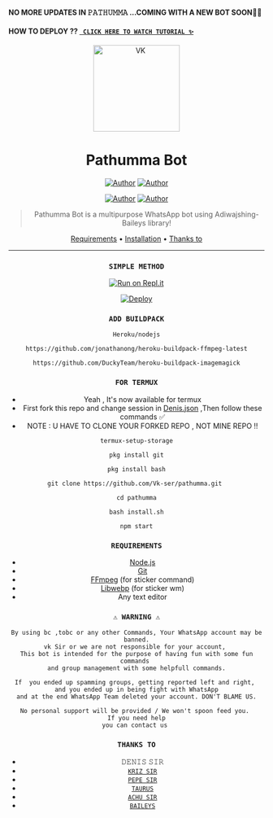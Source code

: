 #### NO MORE UPDATES IN 𝙿𝙰𝚃𝙷𝚄𝙼𝙼𝙰 ...COMING WITH A NEW BOT SOON🙂💖
#### HOW TO DEPLOY ?? [` CLICK HERE TO WATCH TUTORIAL ✨`](https://youtu.be/ZJQ50wYh7dc) 


<div align="center">
</p>


<div align="center">
<img src="media/hemmeimg.jpg" alt="VK" width="170" />

# Pathumma Bot
<p align="center">
 <a href="https://github.com/Vk-ser"><img title="Author" src="https://img.shields.io/badge/OWNER-h?color=black&style=for-the-badge&logo=github"></a>  <a href="https://Wa.me/+919656840677?text=Hello%20VK SIR%20Bro🌝...fen%20boi%20aan😌💝"><img title="Author" src="https://img.shields.io/badge/Author VK SER-h?color=black&style=for-the-badge&logo=whatsapp"></a>
<p align="center">
<a href="https://chat.whatsapp.com/EyX7LioUyZc0dPaxYq5rXS"><img title="Author" src="https://img.shields.io/badge/WHATSAPP GROUP-h?color=black&style=for-the-badge&logo=whatsapp"></a>    <a href="https://youtube.com/channel/UCVJ9029PQ-gJBtFQZZ3AJuA"><img title="Author" src="https://img.shields.io/badge/YT VK SIR-h?color=black&style=for-the-badge&logo=youtube"></a>
</p>


> Pathumma Bot is a multipurpose WhatsApp bot using Adiwajshing-Baileys library!
>
>

<p align="center">
  <a href="https://github.com/Vk_ser/pathumma#requirements">Requirements</a> •
  <a href="https://github.com/Vk-ser/pathumma#simple-method">Installation</a> •
  <a href="https://github.com/Vk-ser/pathumma#thanks-to">Thanks to</a>
</p>
</div>


---

### `SIMPLE METHOD`
[![Run on Repl.it](https://repl.it/badge/github/quiec/whatsAlfa)](https://replit.com/@VINAYAKCUTZ/VK-SIR-3?v=2) 


[![Deploy](https://www.herokucdn.com/deploy/button.svg)](https://heroku.com/deploy?template=https://github.com/pepesir/Bosco/)

### `ADD BUILDPACK`

```
Heroku/nodejs
```
```
https://github.com/jonathanong/heroku-buildpack-ffmpeg-latest
```
```
https://github.com/DuckyTeam/heroku-buildpack-imagemagick
```

### `FOR TERMUX`

* Yeah , It's now available for termux
* First fork this repo and change session in <a href="https://github.com/pepesir/Bosco/blob/master/Denis.json">Denis.json</a> ,Then follow these commands ✅
* NOTE : U HAVE TO CLONE YOUR FORKED REPO , NOT MINE REPO !!



```
termux-setup-storage
```
```
pkg install git
```
```
pkg install bash
```
```
git clone https://github.com/Vk-ser/pathumma.git 
```
```
cd pathumma
```
```
bash install.sh
```
```
npm start
```

### `REQUIREMENTS`
* [Node.js](https://nodejs.org/en/)
* [Git](https://git-scm.com/downloads)
* [FFmpeg](https://github.com/BtbN/FFmpeg-Builds/releases) (for sticker command)
* [Libwebp](https://developers.google.com/speed/webp/download) (for sticker wm)
* Any text editor


### `⚠ WARNING ⚠`

```
By using bc ,tobc or any other Commands, Your WhatsApp account may be banned.
vk Sir or we are not responsible for your account, 
This bot is intended for the purpose of having fun with some fun commands 
and group management with some helpfull commands.

If  you ended up spamming groups, getting reported left and right, 
and you ended up in being fight with WhatsApp
and at the end WhatsApp Team deleted your account. DON'T BLAME US.

No personal support will be provided / We won't spoon feed you. 
If you need help
you can contact us 
```

### `THANKS TO`
* 𝙳𝙴𝙽𝙸𝚂 𝚂𝙸𝚁
* [`𝙺𝚁𝙸𝚉 𝚂𝙸𝚁`](https://github.com/KANNANSIR)
* [`𝙿𝙴𝙿𝙴 𝚂𝙸𝚁`](https://github.com/pepesir)
* [`𝚃𝙰𝚄𝚁𝚄𝚂`](https://github.com/I-AM-MUHAMMED)
* [`𝙰𝙲𝙷𝚄 𝚂𝙸𝚁`](https://github.com/ACHUSIR8)
* [`𝙱𝙰𝙸𝙻𝙴𝚈𝚂`](https://github.com/adiwajshing/Baileys)


